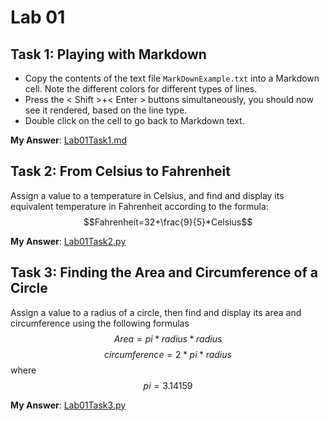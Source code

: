 # Lab 01

## Task 1: Playing with Markdown

- Copy the contents of the text file `MarkDownExample.txt` into a Markdown cell. Note the different colors for different types of lines.
- Press the \< Shift \>\+\< Enter \> buttons simultaneously, you should now see it rendered, based on the line type.
- Double click on the cell to go back to Markdown text.

**My Answer**: [Lab01Task1.md](Lab01Task1.md)

## Task 2: From Celsius to Fahrenheit

Assign a value to a temperature in Celsius, and find and display its equivalent temperature in Fahrenheit according to the formula: $$Fahrenheit=32+\frac{9}{5}*Celsius$$

**My Answer**: [Lab01Task2.py](Lab01Task2.py)

## Task 3: Finding the Area and Circumference of a Circle

Assign a value to a radius of a circle, then find and display its area and circumference using the following formulas
$$Area=pi*radius*radius$$
$$circumference=2*pi*radius$$
where
$$pi = 3.14159$$

**My Answer**: [Lab01Task3.py](Lab01Task3.py)

